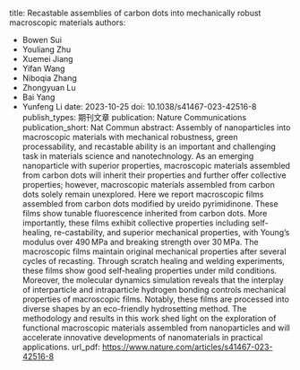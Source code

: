 title: Recastable assemblies of carbon dots into mechanically robust macroscopic materials
authors:
- Bowen Sui
- Youliang Zhu
- Xuemei Jiang
- Yifan Wang
- Niboqia Zhang
- Zhongyuan Lu
- Bai Yang
- Yunfeng Li
date: 2023-10-25
doi: 10.1038/s41467-023-42516-8
publish_types: 期刊文章
publication: Nature Communications
publication_short: Nat Commun
abstract: Assembly of nanoparticles into macroscopic materials with  mechanical robustness, green processability, and recastable ability is  an important and challenging task in materials science and  nanotechnology. As an emerging nanoparticle with superior properties,  macroscopic materials assembled from carbon dots will inherit their  properties and further offer collective properties; however, macroscopic  materials assembled from carbon dots solely remain unexplored. Here we  report macroscopic films assembled from carbon dots modified by ureido  pyrimidinone. These films show tunable fluorescence inherited from  carbon dots. More importantly, these films exhibit collective properties  including self-healing, re-castability, and superior mechanical  properties, with Young’s modulus over 490 MPa and breaking strength over  30 MPa. The macroscopic films maintain original mechanical properties  after several cycles of recasting. Through scratch healing and welding  experiments, these films show good self-healing properties under mild  conditions. Moreover, the molecular dynamics simulation reveals that the  interplay of interparticle and intraparticle hydrogen bonding controls  mechanical properties of macroscopic films. Notably, these films are  processed into diverse shapes by an eco-friendly hydrosetting method.  The methodology and results in this work shed light on the exploration  of functional macroscopic materials assembled from nanoparticles and  will accelerate innovative developments of nanomaterials in practical  applications.
url_pdf: https://www.nature.com/articles/s41467-023-42516-8
